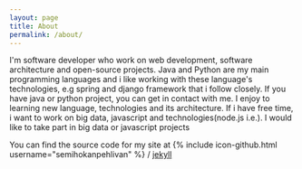 ```yaml
---
layout: page
title: About
permalink: /about/
---
```


I'm software developer who work on web development, software architecture and open-source projects. Java and Python are my main programming languages and i like working with these language's technologies, e.g spring and django framework that i follow closely. If you have java or python project, you can get in contact with me. I enjoy to learning new language, technologies and its architecture. If i have free time, i want to work on big data, javascript and technologies(node.js i.e.). I would like to take part in big data or javascript projects

You can find the source code for my site at
{% include icon-github.html username="semihokanpehlivan" %} /
[jekyll](https://github.com/semihokanpehlivan/semihokanpehlivan.github.io)
